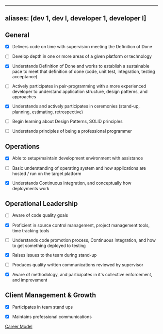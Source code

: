 
---
aliases: [dev 1, dev I, developer 1, developer I]
---

## **General**

- [x]   Delivers code on time with supervision meeting the Definition of Done
    
- [ ]  Develop depth in one or more areas of a given platform or technology
    
- [x]   Understands Definition of Done and works to establish a sustainable pace to meet that definition of done (code, unit test, integration, testing acceptance)
    
- [ ]   Actively participates in pair-programming with a more experienced developer to understand application structure, design patterns, and approaches
    
- [x]   Understands and actively participates in ceremonies (stand-up, planning, estimating, retrospective)
    
- [ ]  Begin learning about Design Patterns, SOLID principles
    
- [ ]  Understands principles of being a professional programmer
    

## **Operations**

- [x]  Able to setup/maintain development environment with assistance
    
- [ ]  Basic understanding of operating system and how applications are hosted / run on the target platform
    
- [x]  Understands Continuous Integration, and conceptually how deployments work
    

## **Operational Leadership**

- [ ]  Aware of code quality goals
    
- [x]  Proficient in source control management, project management tools, time tracking tools
    
- [ ]  Understands code promotion process, Continuous Integration, and how to get something deployed to testing
    
- [x]  Raises issues to the team during stand-up
    
- [ ]  Produces quality written communications reviewed by supervisor 
    
- [x]  Aware of methodology, and participates in it's collective enforcement, and improvement
    

## **Client Management & Growth**

- [x]  Participates in team stand ups
    
- [x]  Maintains professional communications
    

[Career Model](https://nexient.atlassian.net/wiki/spaces/CP/pages/4423732 "/wiki/spaces/CP/pages/4423732")
